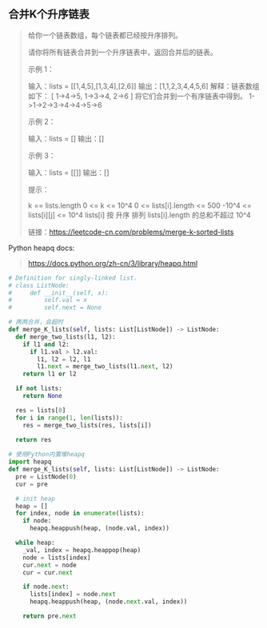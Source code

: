 ## 合并K个升序链表

> 给你一个链表数组，每个链表都已经按升序排列。
>
> 请你将所有链表合并到一个升序链表中，返回合并后的链表。
>
> 示例 1：
>
> 输入：lists = [[1,4,5],[1,3,4],[2,6]]
> 输出：[1,1,2,3,4,4,5,6]
> 解释：链表数组如下：
> [
>   1->4->5,
>   1->3->4,
>   2->6
> ]
> 将它们合并到一个有序链表中得到。
> 1->1->2->3->4->4->5->6
>
> 示例 2：
>
> 输入：lists = []
> 输出：[]
>
> 示例 3：
>
> 输入：lists = [[]]
> 输出：[]
>
> 提示：
>
> k == lists.length
> 0 <= k <= 10^4
> 0 <= lists[i].length <= 500
> -10^4 <= lists[i][j] <= 10^4
> lists[i] 按 升序 排列
> lists[i].length 的总和不超过 10^4
>
> 链接：https://leetcode-cn.com/problems/merge-k-sorted-lists



Python heapq docs:

> https://docs.python.org/zh-cn/3/library/heapq.html



```python
# Definition for singly-linked list.
# class ListNode:
#     def __init__(self, x):
#         self.val = x
#         self.next = None

# 两两合并，会超时
def merge_K_lists(self, lists: List[ListNode]) -> ListNode:
  def merge_two_lists(l1, l2):
    if l1 and l2:
      if l1.val > l2.val:
        l1, l2 = l2, l1
        l1.next = merge_two_lists(l1.next, l2)
    return l1 or l2

  if not lists:
    return None

  res = lists[0]
  for i in range(1, len(lists)):
    res = merge_two_lists(res, lists[i])
	
  return res

# 使用Python内置堆heapq
import heapq
def merge_K_lists(self, lists: List[ListNode]) -> ListNode:
  pre = ListNode(0)
  cur = pre

  # init heap
  heap = []
  for index, node in enumerate(lists):
    if node:
      heapq.heappush(heap, (node.val, index))

  while heap:
    _val, index = heapq.heappop(heap)
    node = lists[index]
    cur.next = node
    cur = cur.next

    if node.next:
      lists[index] = node.next
      heapq.heappush(heap, (node.next.val, index))

	return pre.next
  
  
```

